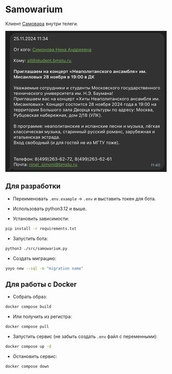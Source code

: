 # Samowarium

Клиент [Самовара](https://student.bmstu.ru/) внутри телеги.

![Пример сообщения](./docs/image.png)

## Для разработки

- Переименовать `.env.example` -> `.env` и выставить токен для бота.

- Использовать python3.12 и выше.

- Установить зависимости:

```bash
pip install -r requirements.txt
```

- Запустить бота:

```bash
python3 ./src/samowarium.py
```

- Создать миграцию:

```bash
yoyo new --sql -m "migration name"
```

## Для работы с Docker

- Собрать образ:

```bash
docker compose build
```

- Или получить из регистра:

```bash
docker compose pull
```

- Запустить сервис (не забыть создать `.env` файл с переменными):

```bash
docker compose up -d
```

- Остановить сервис:

```bash
docker compose down
```
